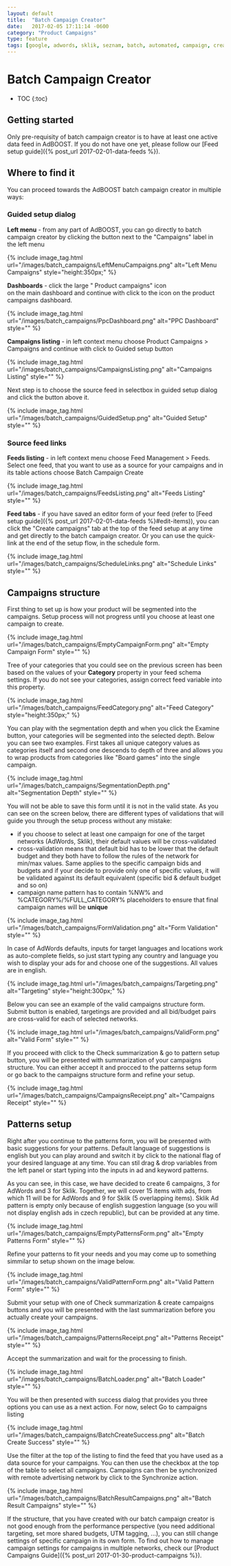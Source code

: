 ```yaml
---
layout: default
title:  "Batch Campaign Creator"
date:   2017-02-05 17:11:14 -0600
category: "Product Campaigns"
type: feature
tags: [google, adwords, sklik, seznam, batch, automated, campaign, create, pattern, target, bid, budget, sync]
---
```


# Batch Campaign Creator

* TOC
{:toc}

## Getting started

Only pre-requisity of batch campaign creator is to have at least one active data feed in AdBOOST. If you do not have one yet, please follow our [Feed setup guide]({% post_url 2017-02-01-data-feeds %}).

## Where to find it

You can proceed towards the AdBOOST batch campaign creator in multiple ways:

### Guided setup dialog

**Left menu** - from any part of AdBOOST, you can go directly to batch campaign creator by clicking the <i class="fa fa-plus"></i> button next to the "Campaigns" label in the left menu

{% include image_tag.html url="/images/batch_campaigns/LeftMenuCampaigns.png" alt="Left Menu Campaigns" style="height:350px;" %}

**Dashboards** - click the large "<i class="fa fa-bullhorn"></i> Product campaigns" icon <br/> on the main dashboard and continue with click to the <i class="fa fa-plus"></i> icon on the product campaigns dashboard.

{% include image_tag.html url="/images/batch_campaigns/PpcDashboard.png" alt="PPC Dashboard" style="" %}

**Campaigns listing** - in left context menu choose <i class="fa fa-bullhorn"></i> Product Campaigns > <i class="fa fa-cogs"></i> Campaigns and continue with click to <span class="btn btn-sm btn-primary"><i class="fa fa-question"></i> Guided setup</span> button

{% include image_tag.html url="/images/batch_campaigns/CampaignsListing.png" alt="Campaigns Listing" style="" %}

Next step is to choose the source feed in selectbox in guided setup dialog and click the button above it.

{% include image_tag.html url="/images/batch_campaigns/GuidedSetup.png" alt="Guided Setup" style="" %}

### Source feed links

**Feeds listing** - in left context menu choose <i class="fa fa-database"></i> Feed Management > <i class="fa fa-files-o"></i> Feeds. Select one feed, that you want to use as a source for your campaigns and in its table actions choose <i class="fa fa-puzzle-piece"></i> Batch Campaign Create

{% include image_tag.html url="/images/batch_campaigns/FeedsListing.png" alt="Feeds Listing" style="" %}

**Feed tabs** - if you have saved an editor form of your feed (refer to [Feed setup guide]({% post_url 2017-02-01-data-feeds %}#edit-items)), you can click the "Create campaigns" tab at the top of the feed setup at any time and get directly to the batch campaign creator. Or you can use the quick-link at the end of the setup flow, in the schedule form.

{% include image_tag.html url="/images/batch_campaigns/ScheduleLinks.png" alt="Schedule Links" style="" %}

## Campaigns structure

First thing to set up is how your product will be segmented into the campaigns. Setup process will not progress until you choose at least one campaign to create.

{% include image_tag.html url="/images/batch_campaigns/EmptyCampaignForm.png" alt="Empty Campaign Form" style="" %}

Tree of your categories that you could see on the previous screen has been based on the values of your **Category** property in your feed schema settings. If you do not see your categories, assign correct feed variable into this property.

{% include image_tag.html url="/images/batch_campaigns/FeedCategory.png" alt="Feed Category" style="height:350px;" %}

You can play with the segmentation depth and when you click the <span class="btn btn-sm btn-default"><i class="fa fa-sitemap"></i> Examine</span> button, your categories will be segmented into the selected depth. Below you can see two examples. First takes all unique category values as categories itself and second one descends to depth of three and allows you to wrap products from categories like "Board games" into the single campaign.

{% include image_tag.html url="/images/batch_campaigns/SegmentationDepth.png" alt="Segmentation Depth" style="" %}

You will not be able to save this form until it is not in the valid state. As you can see on the screen below, there are different types of validations that will guide you through the setup process without any mistake:

- if you choose to select at least one campaign for one of the target networks (AdWords, Sklik), their default values will be cross-validated
- cross-validation means that default bid has to be lower that the default budget and they both have to follow the rules of the network for min/max values. Same applies to the specific campaign bids and budgets and if your decide to provide only one of specific values, it will be validated against its default equivalent (specific bid & default budget and so on)
- campaign name pattern has to contain %NW% and %CATEGORY%/%FULL_CATEGORY% placeholders to ensure that final campaign names will be **unique**

{% include image_tag.html url="/images/batch_campaigns/FormValidation.png" alt="Form Validation" style="" %}

In case of AdWords defaults, inputs for target languages and locations work as auto-complete fields, so just start typing any country and language you wish to display your ads for and choose one of the suggestions. All values are in english.

{% include image_tag.html url="/images/batch_campaigns/Targeting.png" alt="Targeting" style="height:300px;" %}

Below you can see an example of the valid campaigns structure form. Submit button is enabled, targetings are provided and all bid/budget pairs are cross-valid for each of selected networks.

{% include image_tag.html url="/images/batch_campaigns/ValidForm.png" alt="Valid Form" style="" %}

If you proceed with click to the <span class="btn btn-sm btn-primary"><i class="fa fa-save"></i> Check summarization & go to pattern setup</span> button, you will be presented with summarization of your campaigns structure. You can either accept it and procced to the patterns setup form or go back to the campaigns structure form and refine your setup.

{% include image_tag.html url="/images/batch_campaigns/CampaignsReceipt.png" alt="Campaigns Receipt" style="" %}

## Patterns setup

Right after you continue to the patterns form, you will be presented with basic suggestions for your patterns. Default language of suggestions is english but you can play around and switch it by click to the national flag of your desired language at any time. You can stil drag & drop variables from the left panel or start typing into the inputs in ad and keyword patterns.

As you can see, in this case, we have decided to create 6 campaigns, 3 for AdWords and 3 for Sklik. Together, we will cover 15 items with ads, from which 11 will be for AdWords and 9 for Sklik (5 overlapping items). Sklik Ad pattern is empty only because of english suggestion language (so you will not display english ads in czech republic), but can be provided at any time.

{% include image_tag.html url="/images/batch_campaigns/EmptyPatternsForm.png" alt="Empty Patterns Form" style="" %}

Refine your patterns to fit your needs and you may come up to something simmilar to setup shown on the image below.

{% include image_tag.html url="/images/batch_campaigns/ValidPatternForm.png" alt="Valid Pattern Form" style="" %}

Submit your setup with one of <span class="btn btn-sm btn-primary"><i class="fa fa-save"></i> Check summarization & create campaigns</span> buttons and you will be presented with the last summarization before you actually create your campaigns.

{% include image_tag.html url="/images/batch_campaigns/PatternsReceipt.png" alt="Patterns Receipt" style="" %}

Accept the summarization and wait for the processing to finish.

{% include image_tag.html url="/images/batch_campaigns/BatchLoader.png" alt="Batch Loader" style="" %}

You will be then presented with success dialog that provides you three options you can use as a next action.
For now, select <span class="btn btn-sm btn-default"><i class="fa fa-bullhorn"></i> Go to campaigns listing</span>

{% include image_tag.html url="/images/batch_campaigns/BatchCreateSuccess.png" alt="Batch Create Success" style="" %}

Use the filter at the top of the listing to find the feed that you have used as a data source for your campaigns. You can then use the checkbox at the top of the table to select all campaigns. Campaigns can then be synchronized with remote advertising network by click to the <span class="btn btn-sm btn-default"><i class="fa fa-refresh"></i> Synchronize</span> action.

{% include image_tag.html url="/images/batch_campaigns/BatchResultCampaigns.png" alt="Batch Result Campaigns" style="" %}

If the structure, that you have created with our batch campaign creator is not good enough from the performance perspective (you need additional targeting, set more shared budgets, UTM tagging, ...), you can still change settings of specific campaign in its own form. To find out how to manage campaign settings for campaigns in multiple networks, check our [Product Campaigns Guide]({% post_url 2017-01-30-product-campaigns %}).

